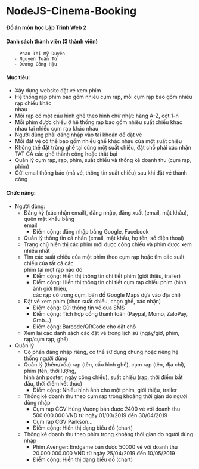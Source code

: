 # NodeJS-Cinema-Booking
   **Đồ án môn học Lập Trình Web 2**
   
 #### Danh sách thành viên (3 thành viên)
       - Phan Thị Mỹ Duyên
       - Nguyễn Tuấn Tú
       - Dương Công Hậu
  #### Mục tiêu: 
  - Xây	dựng	website	đặt	vé	xem	phim
 - Hệ thống	rạp	phim	bao	gồm	nhiều	cụm	rạp,	mỗi	cụm	rạp	bao	gồm	nhiều	rạp	chiếu	khác	
nhau
- Mỗi	rạp	có	một	cấu	hình	ghế theo	hình	chữ nhật:	hàng	A-Z,	cột	1-n
- Mỗi	phim	được	chiếu	ở hệ thống	rạp	bao	gồm	nhiều	suất	chiếu	khác	nhau	tại	nhiều	cụm	
rạp	khác	nhau
- Người	dùng	phải	đăng	nhập	vào	tài	khoản	để đặt	vé
- Mỗi	đặt	vé	có	thể bao	gồm	nhiều	ghế khác	nhau	của	một	suất	chiếu
-  Không	thể đặt trùng	ghế tại	cùng	một	suất	chiếu,	đặt	chỗ phải	xác	nhận	TẤT	CẢ các	ghế
thành	công	hoặc	thất	bại
- Quản	lý	cụm	rạp,	rạp,	phim,	suất	chiếu	và	thống	kê	doanh	thu	(cụm	rạp,	phim)
- Gửi	email	thông	báo	(mã	vé,	thông	tin	suất	chiếu)	sau	khi	đặt	vé	thành	công
 #### Chức năng: 
  - Người dùng:
    - Đăng	ký (xác	nhận	email),	đăng	nhập,	đăng	xuất	(email,	mật	khẩu),	quên	mật	khẩu	bằng	
email
        - Điểm	cộng:	đăng	nhập	bằng	Google,	Facebook
    - Quản	lý	thông	tin	cá	nhân	(email,	mật	khẩu,	họ tên,	số điện	thoại)
    - Trang	chủ hiển	thị các	phim	mới	được	công	chiếu và	phim	được	xem	nhiều	nhất
    - Tìm	các suất	chiếu	của	một	phim	theo	cụm	rạp	hoặc	tìm	các	suất	chiếu	của	tất	cả các	
phim	tại	một	rạp	nào	đó
        - Điểm	cộng:	Hiển	thị thông	tin	chi	tiết	phim	(giới	thiệu,	trailer)
        - Điểm	cộng:	Hiển	thị thông	tin	chi	tiết	cụm	rạp chiếu	phim	(hình	ảnh	giới	thiệu,	
các	rạp	có	trong	cụm,	bản	đồ Google	Maps dựa	vào	địa	chỉ)
    - Đặt	vé	xem	phim (chọn	suất	chiếu,	chọn	ghế,	xác	nhận)
      - Điểm	cộng:	Gửi	thông	tin	vé	qua	SMS
      - Điểm	cộng:	Tích	hợp	cổng	thanh	toán (Paypal,	Momo,	ZaloPay,	Grab…)
      - Điểm	cộng:	Barcode/QRCode cho	đặt	chỗ
    - Xem	lại	các	danh	sách	các	đặt	vé	trong	lịch	sử (ngày/giờ,	phim,	rạp/cụm	rạp,	ghế)
- Quản	lý
    - Có	phần	đăng	nhập	riêng,	có	thể sử dụng	chung	hoặc	riêng	hệ thống	người	dùng
    - Quản	lý	(thêm/xóa)	rạp (tên,	cấu	hình	ghế),	cụm	rạp (tên,	địa	chỉ),	phim (tên,	thời	lượng,	
    hình	ảnh	poster,	ngày	công	chiếu),	suất	chiếu (rạp,	thời	điểm	bắt	đầu,	thời	điểm	kết	
    thúc)
        - Điểm	cộng:	Nhiều	hình	ảnh	cho	một	phim, giới	thiệu, trailer
     - Thống	kê	doanh	thu	theo	cụm	rạp trong	khoảng	thời	gian	do	người	dùng	nhập
          - Cụm	rạp	CGV	Hùng	Vương	bán	được	2400	vé	với	doanh	thu	500.000.000	VND	từ
          ngày	01/03/2019 đến	30/04/2019
          - Cụm	rạp	CGV	Parkson…
          - Điểm	cộng:	Hiển	thị dạng	biểu	đồ (chart)
    - Thông	kê	doanh	thu	theo	phim trong	khoảng	thời	gian	do	người	dùng	nhập
         - Phim	Avenger:	Endgame	bán	được	50000	vé	với	doanh	thu	20.000.000.000	VND	
          từ ngày	25/04/2019 đến	10/05/2019
         - Điểm	cộng:	Hiển	thị dạng	biểu	đồ (chart)
  
